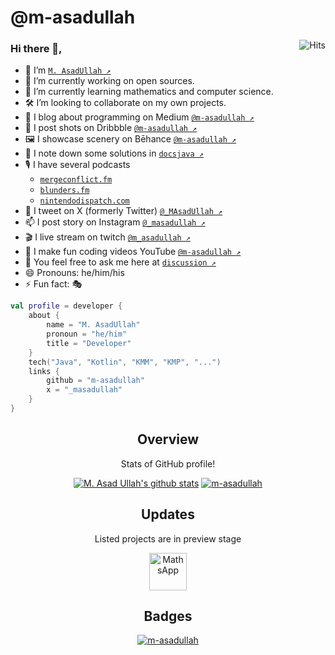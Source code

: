 <!--
**m-asadullah/m-asadullah** is a ✨ _special_ ✨ repository because its `README.md` (this file) appears on your GitHub profile.
Here are some ideas to get you started:
-->

# @m-asadullah

<a href="https://bit.ly/3H5j5M3"><img alt="Hits" src="https://hits.sh/github.com/m-asadullah.svg?view=today-total&logo=github" align="right"/></a>

### Hi there 👋,

- 🤠 I’m [`M. AsadUllah ↗️`](https://www.google.com/search?q=github+m-asadullah)
- 🔭 I’m currently working on open sources.
- 🌱 I’m currently learning mathematics and computer science.
- 🛠️ I’m looking to collaborate on my own projects.
- 📑 I blog about programming on Medium [`@m-asadullah ↗️`](https://medium.com/@m-asadullah)
- 🏀 I post shots on Dribbble [`@m-asadullah ↗️`](https://dribbble.com/m-asadullah)
- 🖼️ I showcase scenery on Bēhance [`@m-asadullah ↗️`](https://behance.net/m-asadullah)
- 📝 I note down some solutions in [`docsjava ↗️`](https://bit.ly/docsjava-github)
- 🎙 I have several
  podcasts
    - [`mergeconflict.fm`](https://mergeconflict.fm)
    - [`blunders.fm`](https://blunders.fm)
    - [`nintendodispatch.com`](https://nintendodispatch.com)
- 🦜 I tweet on X (formerly Twitter) [`@_MAsadUllah ↗️`](https://twitter.com/_MAsadUllah)
- 📫 I post story on Instagram [`@_masadullah ↗️`](http://instagram/_masadullah/)
- 🎬 I live stream on twitch [`@m_asadullah ↗️`](https://twitch.tv/m_asadullah/)
- 🎥 I make fun coding videos YouTube [`@m-asadullah ↗️`](https://youtube.com/@m-asadullah)
- 💬 You feel free to ask me here at [`discussion ↗️`](https://github.com/m-asadullah/m-asadullah/discussions/1)
- 😄 Pronouns: he/him/his
- ⚡ Fun fact: 🎭

```Kotlin
val profile = developer {
    about {
        name = "M. AsadUllah"
        pronoun = "he/him"
        title = "Developer"
    }
    tech("Java", "Kotlin", "KMM", "KMP", "...")
    links {
        github = "m-asadullah"
        x = "_masadullah"
    }
}
```

<p style="text-align:center">
<h2 style="text-align:center">Overview</h2>
<p style="text-align:center">Stats of GitHub profile!</p>
<p style="text-align:center">
    <a href="https://github.com/m-asadullah">
        <img style="text-align:center" src="https://github-readme-stats.anuraghazra1.vercel.app/api?username=m-asadullah&show_icons=true&include_all_commits=true&count_private=true" alt="M. Asad Ullah's github stats"></a>
    <a href="https://github.com/m-asadullah/m-asadullah">
        <img style="text-align:center" src="https://github-readme-stats.vercel.app/api/top-langs/?username=m-asadullah&layout=compact" alt="m-asadullah"/></a>
</p>

<p style="text-align:center">
<h2 style="text-align:center">Updates</h2>
<p style="text-align:center">Listed projects are in preview stage</p>
<p style="text-align:center">
<a href="https://github.com/mathsapp/maths-android">
    <img alt="MathsApp"
        height="60"
         style="text-align:center"
        src="https://i.imgur.com/K0FWTYE.png"/>
</a>
    </p>

<p style="text-align:center">
<h2 style="text-align:center">Badges</h2>
<p style="text-align:center">
 <a href="https://twitter.com/_masadullah">
        <img style="text-align:center" src="https://img.shields.io/twitter/follow/_masadullah?color=black&label=M.%20AsadUllah%20%40cubixos&logo=Twitter&style=social" alt="m-asadullah"/></a>
</p>
